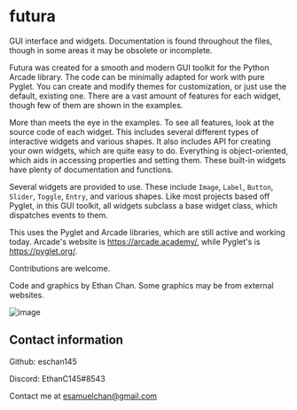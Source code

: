 # futura

GUI interface and widgets. Documentation is found throughout the files, though in some areas it may be obsolete or incomplete.

Futura was created for a smooth and modern GUI toolkit for the Python Arcade library. The code can be minimally adapted for work with pure Pyglet. You can create and modify themes for customization, or just use the default, existing one. There are a vast amount of features for each widget, though few of them are shown in the examples.

More than meets the eye in the examples. To see all features, look at the source code of each widget. This includes several different types of interactive widgets and various shapes. It also includes API for creating your own widgets, which are quite easy to do. Everything is object-oriented, which aids in accessing properties and setting them. These built-in widgets have plenty of documentation and functions.

Several widgets are provided to use. These include `Image`, `Label`, `Button`, `Slider`, `Toggle`, `Entry`, and various shapes. Like most projects based off Pyglet, in this GUI toolkit, all widgets subclass a base widget class, which dispatches events to them.

This uses the Pyglet and Arcade libraries, which are still active and working today. Arcade's website is https://arcade.academy/, while Pyglet's is https://pyglet.org/.

Contributions are welcome.

Code and graphics by Ethan Chan. Some graphics may be from external websites.

![image](https://user-images.githubusercontent.com/103769713/189555475-621c6bd0-a6b3-464f-983f-18b03fbe78d3.png)

## Contact information

Github: eschan145

Discord: EthanC145#8543

Contact me at esamuelchan@gmail.com
